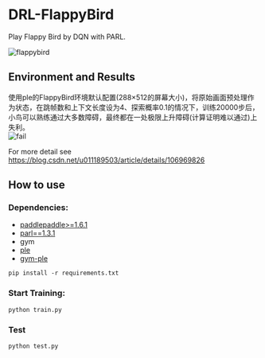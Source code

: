 # DRL-FlappyBird
Play Flappy Bird by DQN with PARL.  

<img src="https://s1.ax1x.com/2020/06/30/N4DLgU.gif" alt="flappybird" /> 

## Environment and Results
使用ple的FlappyBird环境默认配置(288×512的屏幕大小)，将原始画面预处理作为状态，在跳帧数和上下文长度设为4、探索概率0.1的情况下，训练20000步后，小鸟可以熟练通过大多数障碍，最终都在一处极限上升障碍(计算证明难以通过)上失利。  
<img src="https://s1.ax1x.com/2020/06/30/N4Dju4.gif" alt="fail" /> 

For more detail see <https://blog.csdn.net/u011189503/article/details/106969826>
## How to use
### Dependencies:
+ [paddlepaddle>=1.6.1](https://github.com/PaddlePaddle/Paddle)  
+ [parl==1.3.1](https://github.com/PaddlePaddle/PARL)  
+ gym  
+ [ple](https://github.com/ntasfi/PyGame-Learning-Environment)  
+ [gym-ple](https://github.com/lusob/gym-ple)  

```
pip install -r requirements.txt
```

### Start Training:
```
python train.py
```
### Test
```
python test.py
```
